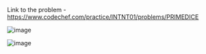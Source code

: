Link to the problem - https://www.codechef.com/practice/INTNT01/problems/PRIMEDICE


![image](https://github.com/Haleshot/Competitive-Programming/assets/57552973/da2be39a-510a-4d24-9030-a62f1a440029)



![image](https://github.com/Haleshot/Competitive-Programming/assets/57552973/0da1c73b-04f3-4aa0-9de8-913ef4017f6d)
